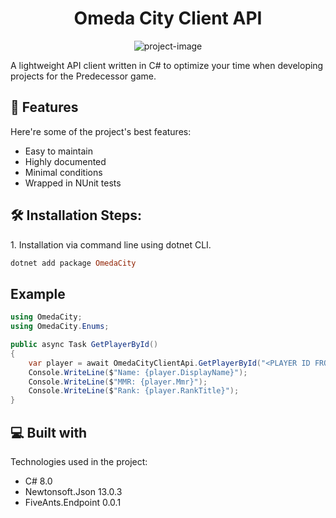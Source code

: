 <h1 align="center" id="title">Omeda City Client API</h1>

<p align="center"><img src="https://omeda.city/assets/content/banner-24f4789cebe99d4408f94ed46ab0f2c008f659410128a05a3f8a2c1881a951fe.jpg" alt="project-image"></p>

<p id="description">A lightweight API client written in C# to optimize your time when developing projects for the Predecessor game.</p>

  
  
<h2>🧐 Features</h2>

Here're some of the project's best features:

*   Easy to maintain
*   Highly documented
*   Minimal conditions
*   Wrapped in NUnit tests

<h2>🛠️ Installation Steps:</h2>

<p>1. Installation via command line using dotnet CLI.</p>

```ruby
dotnet add package OmedaCity
```

<h2>Example</h2>

```C#
using OmedaCity;
using OmedaCity.Enums;

public async Task GetPlayerById()
{
    var player = await OmedaCityClientApi.GetPlayerById("<PLAYER ID FROM OMEDA CITY>");
    Console.WriteLine($"Name: {player.DisplayName}");
    Console.WriteLine($"MMR: {player.Mmr}");
    Console.WriteLine($"Rank: {player.RankTitle}");
}

```
  
<h2>💻 Built with</h2>

Technologies used in the project:

*   C# 8.0
*   Newtonsoft.Json 13.0.3
*   FiveAnts.Endpoint 0.0.1
